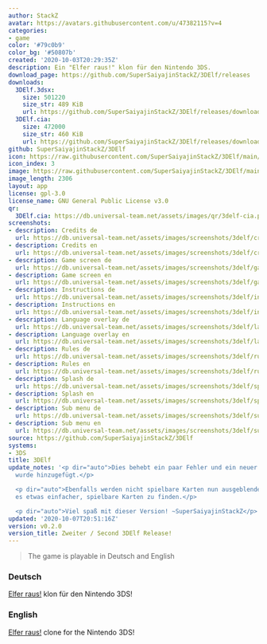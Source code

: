 ```yaml
---
author: StackZ
avatar: https://avatars.githubusercontent.com/u/47382115?v=4
categories:
- game
color: '#79c0b9'
color_bg: '#50807b'
created: '2020-10-03T20:29:35Z'
description: Ein "Elfer raus!" klon für den Nintendo 3DS.
download_page: https://github.com/SuperSaiyajinStackZ/3DElf/releases
downloads:
  3DElf.3dsx:
    size: 501220
    size_str: 489 KiB
    url: https://github.com/SuperSaiyajinStackZ/3DElf/releases/download/v0.2.0/3DElf.3dsx
  3DElf.cia:
    size: 472000
    size_str: 460 KiB
    url: https://github.com/SuperSaiyajinStackZ/3DElf/releases/download/v0.2.0/3DElf.cia
github: SuperSaiyajinStackZ/3DElf
icon: https://raw.githubusercontent.com/SuperSaiyajinStackZ/3DElf/main/3ds/app/icon.png
icon_index: 3
image: https://raw.githubusercontent.com/SuperSaiyajinStackZ/3DElf/main/3ds/app/banner.png
image_length: 2306
layout: app
license: gpl-3.0
license_name: GNU General Public License v3.0
qr:
  3DElf.cia: https://db.universal-team.net/assets/images/qr/3delf-cia.png
screenshots:
- description: Credits de
  url: https://db.universal-team.net/assets/images/screenshots/3delf/credits-de.png
- description: Credits en
  url: https://db.universal-team.net/assets/images/screenshots/3delf/credits-en.png
- description: Game screen de
  url: https://db.universal-team.net/assets/images/screenshots/3delf/game-screen-de.png
- description: Game screen en
  url: https://db.universal-team.net/assets/images/screenshots/3delf/game-screen-en.png
- description: Instructions de
  url: https://db.universal-team.net/assets/images/screenshots/3delf/instructions-de.png
- description: Instructions en
  url: https://db.universal-team.net/assets/images/screenshots/3delf/instructions-en.png
- description: Language overlay de
  url: https://db.universal-team.net/assets/images/screenshots/3delf/language-overlay-de.png
- description: Language overlay en
  url: https://db.universal-team.net/assets/images/screenshots/3delf/language-overlay-en.png
- description: Rules de
  url: https://db.universal-team.net/assets/images/screenshots/3delf/rules-de.png
- description: Rules en
  url: https://db.universal-team.net/assets/images/screenshots/3delf/rules-en.png
- description: Splash de
  url: https://db.universal-team.net/assets/images/screenshots/3delf/splash-de.png
- description: Splash en
  url: https://db.universal-team.net/assets/images/screenshots/3delf/splash-en.png
- description: Sub menu de
  url: https://db.universal-team.net/assets/images/screenshots/3delf/sub-menu-de.png
- description: Sub menu en
  url: https://db.universal-team.net/assets/images/screenshots/3delf/sub-menu-en.png
source: https://github.com/SuperSaiyajinStackZ/3DElf
systems:
- 3DS
title: 3DElf
update_notes: '<p dir="auto">Dies behebt ein paar Fehler und ein neuer Startbildschirm
  wurde hinzugefügt.</p>

  <p dir="auto">Ebenfalls werden nicht spielbare Karten nun ausgeblendet, somit ist
  es etwas einfacher, spielbare Karten zu finden.</p>

  <p dir="auto">Viel spaß mit dieser Version! ~SuperSaiyajinStackZ</p>'
updated: '2020-10-07T20:51:16Z'
version: v0.2.0
version_title: Zweiter / Second 3DElf Release!
---
```

> The game is playable in Deutsch and English

### Deutsch

[Elfer raus!](https://de.wikipedia.org/wiki/Elfer_raus!) klon für den Nintendo 3DS!

### English

[Elfer raus!](https://en.wikipedia.org/wiki/Domino_(card_game)#Elfer_Raus!) clone for the Nintendo 3DS!